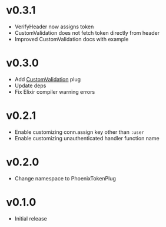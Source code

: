 # v0.3.1

* VerifyHeader now assigns token
* CustomValidation does not fetch token directly from header
* Improved CustomValidation docs with example

# v0.3.0

* Add [CustomValidation](https://hexdocs.pm/phoenix_token_plug/PhoenixTokenPlug.CustomValidation.html) plug
* Update deps
* Fix Elixir compiler warning errors

# v0.2.1

* Enable customizing conn.assign key other than `:user`
* Enable customizing unauthenticated handler function name

# v0.2.0

* Change namespace to PhoenixTokenPlug

# v0.1.0

* Initial release

